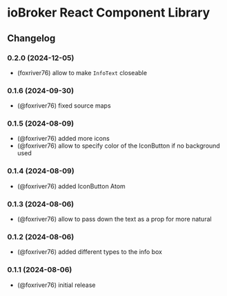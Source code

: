 # ioBroker React Component Library

## Changelog

<!-- 
  Placeholder for the next version (at the beginning of the line):
  ### **WORK IN PROGRESS**
-->
### 0.2.0 (2024-12-05)
* (foxriver76) allow to make `InfoText` closeable

### 0.1.6 (2024-09-30)
* (@foxriver76) fixed source maps

### 0.1.5 (2024-08-09)
* (@foxriver76) added more icons
* (@foxriver76) allow to specify color of the IconButton if no background used

### 0.1.4 (2024-08-09)
* (@foxriver76) added IconButton Atom

### 0.1.3 (2024-08-06)
* (@foxriver76) allow to pass down the text as a prop for more natural

### 0.1.2 (2024-08-06)
* (@foxriver76) added different types to the info box

### 0.1.1 (2024-08-06)
* (@foxriver76) initial release
